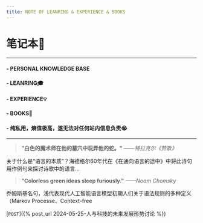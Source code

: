 ```yaml
---
title: NOTE OF LEANRING & EXPERIENCE & BOOKS
---
```


# 笔记本📒
---
#### - PERSONAL KNOWLEDGE BASE
#### - LEANRING🎓
#### - EXPERIENCE💡
#### - BOOKS📖
#### - 纯私用，熵值极高，遂无法对任何站内信息负责😭



---

  > __"白色的魔术师在他的墓穴中玩弄他的蛇。"__
> *——特拉克尔《赞歌》*
>
关于什么是“语言的本质”？海德格尔60年代在《在通向语言的途中》中将此诗句用作例句来探讨诗歌中的语言...

  > __"Colorless green ideas sleep furiously."__
> *——Noam Chomsky*
> 
乔姆斯基名句，浅代表现代人工智能语言模型初期人们关于语法规则的多种定义（Markov Processe、Context-free

[`POST`]({% post_url 2024-05-25-人与科技的未来发展形势讨论 %})  
